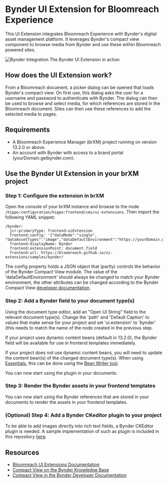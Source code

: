 # Bynder UI Extension for Bloomreach Experience

This UI Extension integrates Bloomreach Experience with Bynder's digital asset management platform. It leverages Bynder's compact view component to browse media from Bynder and use these within Bloomreach powered sites.

![Bynder Integration](Bynder.gif)
The Bynder UI Extension in action

## How does the UI Extension work?

From a Bloomreach document, a picker dialog can be opened that loads Bynder's compact view. On first use, this dialog asks the user for a username and password to authenticate with Bynder. The dialog can then be used to browse and select media, for which references are stored in the Bloomreach document. Sites can then use these references to add the selected media to pages.

## Requirements
- A Bloomreach Experience Manager (brXM) project running on version 13.2.0 or above.
- An account with Bynder with access to a brand portal (yourDomain.getbynder.com).

## Use the Bynder UI Extension in your brXM project

### Step 1: Configure the extension in brXM
Open the console of your brXM instance and browse to the node `/hippo:configuration/hippo:frontend/cms/ui-extensions`. Then import the following YAML snippet:

```
/bynder:
  jcr:primaryType: frontend:uiExtension
  frontend:config: '{"dataMode":"single", "dataAssetTypes":"image","dataDefaultEnvironment":"https://yourDomain.getbynder.com"}'
  frontend:displayName: Bynder
  frontend:extensionPoint: document.field
  frontend:url: https://bloomreach.github.io/ui-extensions/samples/bynder/
```

The config property holds a JSON object that (partly) controls the behavior of the Bynder Compact View module. The value of the 'dataDefaultEnvironment' should always be changed to match your Bynder environment, the other attributes can be changed according to the Bynder Compact View [developer documentation](https://developer-docs.bynder.com/UI%20components/).

### Step 2: Add a Bynder field to your document type(s)

Using the document type editor, add an "Open UI String" field to the relevant document type(s). Change the 'path' and 'Default Caption' to values that make sense for your project and set 'ui.extension' to 'bynder' (this needs to match the name of the node created in the previous step.

If your project uses dynamic content beans (default in 13.2.0), the Bynder field will be available for use in frontend templates immediately.

If your project does not use dynamic content beans, you will need to update the content bean(s) of the changed document type(s). When using [Essentials](https://documentation.bloomreach.com/library/setup/introduction.html), this can be done using the [Bean Writer tool](https://documentation.bloomreach.com/library/setup/development-tools.html#beanwriter).

You can now start using the plugin in your documents.

### Step 3: Render the Bynder assets in your frontend templates

You can now start using the Bynder references that are stored in your documents to render the assets in your frontend templates.

### (Optional) Step 4: Add a Bynder CKeditor plugin to your project

To be able to add images directly into rich text fields, a Bynder CKEditor plugin is needed. A sample implementation of such as plugin is included in this repository [here](./ckeditor).


## Resources
- [Bloomreach UI Extensions Documentation](https://documentation.bloomreach.com/library/concepts/open-ui/introduction.html)
- [Compact View on the Bynder Knowledge Base](https://help.bynder.com/system/compact-view.htm)
- [Compact View in the Bynder Developer Documentation](https://developer-docs.bynder.com/UI%20components/)
